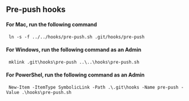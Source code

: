 
## Pre-push hooks
#### For Mac, run the following command  
  
     ln -s -f ../../hooks/pre-push.sh .git/hooks/pre-push  
  
#### For Windows, run the following command as an Admin  

     mklink .git\hooks\pre-push ..\..\hooks\pre-push.sh  

#### For PowerShel, run the following command as an Admin  
     New-Item -ItemType SymbolicLink -Path .\.git\hooks -Name pre-push -Value .\hooks\pre-push.sh
